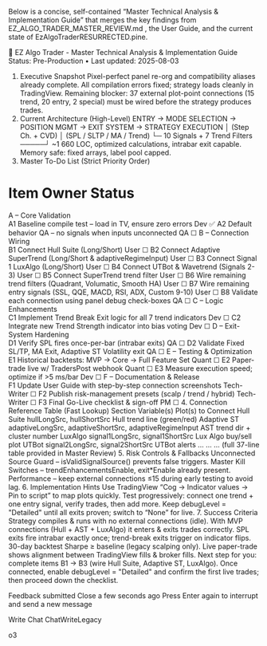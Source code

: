 Below is a concise, self-contained “Master Technical Analysis & Implementation Guide” that merges the key findings from 
EZ_ALGO_TRADER_MASTER_REVIEW.md
, the User Guide, and the current state of EzAlgoTraderRESURRECTED.pine.

🚀 EZ Algo Trader - Master Technical Analysis & Implementation Guide
Status: Pre-Production • Last updated: 2025-08-03

1. Executive Snapshot
Pixel-perfect panel re-org and compatibility aliases already complete.
All compilation errors fixed; strategy loads cleanly in TradingView.
Remaining blocker: 37 external plot-point connections (15 trend, 20 entry, 2 special) must be wired before the strategy produces trades.
2. Current Architecture (High-Level)
ENTRY  →  MODE SELECTION  →  POSITION MGMT  →  EXIT SYSTEM  →  STRATEGY EXECUTION
│          (Step Ch. + CVD)          │              (SPL / SLTP / MA / Trend) 
└─ 10 Signals + 7 Trend Filters ─────┘
~1 660 LOC, optimized calculations, intrabar exit capable.
Memory safe: fixed arrays, label pool capped.
3. Master To-Do List (Strict Priority Order)
#	Item	Owner	Status
A – Core Validation			
A1	Baseline compile test – load in TV, ensure zero errors	Dev	✅
A2	Default behavior QA – no signals when inputs unconnected	QA	☐
B – Connection Wiring			
B1	Connect Hull Suite (Long/Short)	User	☐
B2	Connect Adaptive SuperTrend (Long/Short & adaptiveRegimeInput)	User	☐
B3	Connect Signal 1 LuxAlgo (Long/Short)	User	☐
B4	Connect UTBot & Wavetrend (Signals 2-3)	User	☐
B5	Connect SuperTrend trend filter	User	☐
B6	Wire remaining trend filters (Quadrant, Volumatic, Smooth HA)	User	☐
B7	Wire remaining entry signals (SSL, QQE, MACD, RSI, ADX, Custom 9-10)	User	☐
B8	Validate each connection using panel debug check-boxes	QA	☐
C – Logic Enhancements			
C1	Implement Trend Break Exit logic for all 7 trend indicators	Dev	☐
C2	Integrate new Trend Strength indicator into bias voting	Dev	☐
D – Exit-System Hardening			
D1	Verify SPL fires once-per-bar (intrabar exits)	QA	☐
D2	Validate Fixed SL/TP, MA Exit, Adaptive ST Volatility exit	QA	☐
E – Testing & Optimization			
E1	Historical backtests: MVP → Core → Full Feature Set	Quant	☐
E2	Paper-trade live w/ TradersPost webhook	Quant	☐
E3	Measure execution speed; optimize if >5 ms/bar	Dev	☐
F – Documentation & Release			
F1	Update User Guide with step-by-step connection screenshots	Tech-Writer	☐
F2	Publish risk-management presets (scalp / trend / hybrid)	Tech-Writer	☐
F3	Final Go-Live checklist & sign-off	PM	☐
4. Connection Reference Table (Fast Lookup)
Section	Variable(s)	Plot(s) to Connect
Hull Suite	hullLongSrc, hullShortSrc	Hull trend line (green/red)
Adaptive ST	adaptiveLongSrc, adaptiveShortSrc, adaptiveRegimeInput	AST trend dir + cluster number
LuxAlgo	signal1LongSrc, signal1ShortSrc	Lux Algo buy/sell plot
UTBot	signal2LongSrc, signal2ShortSrc	UTBot alerts
…	…	… (full 37-line table provided in Master Review)
5. Risk Controls & Fallbacks
Unconnected Source Guard – isValidSignalSource() prevents false triggers.
Master Kill Switches – trendEnhancementsEnable, exit*Enable already present.
Performance – keep external connections ≤15 during early testing to avoid lag.
6. Implementation Hints
Use TradingView “Cog → Indicator values → Pin to script” to map plots quickly.
Test progressively: connect one trend + one entry signal, verify trades, then add more.
Keep debugLevel = "Detailed" until all exits proven; switch to “None” for live.
7. Success Criteria
Strategy compiles & runs with no external connections (idle).
With MVP connections (Hull + AST + LuxAlgo) it enters & exits trades correctly.
SPL exits fire intrabar exactly once; trend-break exits trigger on indicator flips.
30-day backtest Sharpe ≥ baseline (legacy scalping only).
Live paper-trade shows alignment between TradingView fills & broker fills.
Next step for you: complete items B1 → B3 (wire Hull Suite, Adaptive ST, LuxAlgo). Once connected, enable debugLevel = "Detailed" and confirm the first live trades; then proceed down the checklist.

Feedback submitted
Close
a few seconds ago
Press Enter again to interrupt and send a new message




Write
Chat
ChatWriteLegacy

o3

